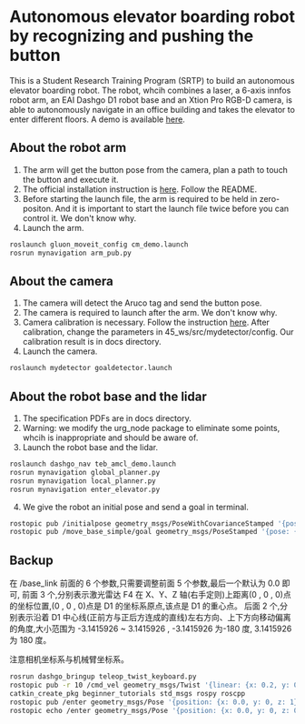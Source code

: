 # Autonomous elevator boarding robot by recognizing and pushing the button
This is a Student Research Training Program (SRTP) to build an autonomous elevator boarding robot. The robot, whcih combines a laser, a 6-axis innfos robot arm, an EAI Dashgo D1 robot base and an Xtion Pro RGB-D camera, is able to autonomously navigate in an office building and takes the elevator to enter different floors. A demo is available [here](https://www.bilibili.com/video/BV1qo4y117FL).

## About the robot arm
1. The arm will get the button pose from the camera, plan a path to touch the button and execute it.
2. The official installation instruction is [here](http://wiki.mintasca.cloudminds.com/wiki/cn/index.html#!pages/ros_gluon.md). Follow the README.
3. Before starting the launch file, the arm is required to be held in zero-positon. And it is important to start the launch file twice before you can control it. We don't know why.
4. Launch the arm.
```bash
roslaunch gluon_moveit_config cm_demo.launch
rosrun mynavigation arm_pub.py
```

## About the camera
1. The camera will detect the Aruco tag and send the button pose.
2. The camera is required to launch after the arm. We don't know why.
3. Camera calibration is necessary. Follow the instruction [here](https://www.google.com). After calibration, change the parameters in 45_ws/src/mydetector/config. Our calibration result is in docs directory.
4. Launch the camera.
```bash
roslaunch mydetector goaldetector.launch
```

## About the robot base and the lidar
1. The specification PDFs are in docs directory.
2. Warning: we modify the urg_node package to eliminate some points, whcih is inappropriate and should be aware of.
3. Launch the robot base and the lidar.
```bash
roslaunch dashgo_nav teb_amcl_demo.launch
rosrun mynavigation global_planner.py
rosrun mynavigation local_planner.py
rosrun mynavigation enter_elevator.py
```
4. We give the robot an initial pose and send a goal in terminal.
```bash
rostopic pub /initialpose geometry_msgs/PoseWithCovarianceStamped '{pose: {pose:{position: {x: -0.0144352912903, y: -0.534833431244, z: 0.0}, orientation: {x: 0.0, y: 0.0, z: 0.999998088544, w: 0.00195522581005}}, covariance: [0.25, 0.0, 0.0, 0.0, 0.0, 0.0, 0.0, 0.25, 0.0, 0.0, 0.0, 0.0, 0.0, 0.0, 0.0, 0.0, 0.0, 0.0, 0.0, 0.0, 0.0, 0.0, 0.0, 0.0, 0.0, 0.0, 0.0, 0.0, 0.0, 0.0, 0.0, 0.0, 0.0, 0.0, 0.0, 0.06853892326654787]   }}'
rostopic pub /move_base_simple/goal geometry_msgs/PoseStamped '{pose: {position: {x: -1.006852893829, y: 1.80455803871, z: 1}, orientation: {x: 0, y: 0, z: 0, w: 0}}}'
```

## Backup
在 /base_link 前面的 6 个参数,只需要调整前面 5 个参数,最后一个默认为 0.0 即可,
前面 3 个,分别表示激光雷达 F4 在 X、Y、Z 轴(右手定则)上距离(0 , 0 , 0)点的坐标位置,(0 , 0 , 0)点是 D1 的坐标系原点,该点是 D1 的重心点。
后面 2 个,分别表示沿着 D1 中心线(正前方与正后方连成的直线)左右方向、上下方向移动偏离的角度,大小范围为 -3.1415926 ~ 3.1415926 , -3.1415926 为-180
度, 3.1415926 为 180 度。

注意相机坐标系与机械臂坐标系。
```bash
rosrun dashgo_bringup teleop_twist_keyboard.py
rostopic pub -r 10 /cmd_vel geometry_msgs/Twist '{linear: {x: 0.2, y: 0, z: 0}, angular: {x: 0, y: 0, z: 0}}'
catkin_create_pkg beginner_tutorials std_msgs rospy roscpp
rostopic pub /enter geometry_msgs/Pose '{position: {x: 0.0, y: 0, z: 1}, orientation: {x: 0, y: 0, z: 0, w: 0}}'
rostopic echo /enter geometry_msgs/Pose '{position: {x: 0.0, y: 0, z: 0}, orientation: {x: 0, y: 0, z: 0, w: 0}}'
```